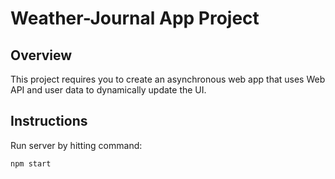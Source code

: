 # Weather-Journal App Project

## Overview
This project requires you to create an asynchronous web app that uses Web API and user data to dynamically update the UI. 

## Instructions
Run server by hitting command:


`npm start`